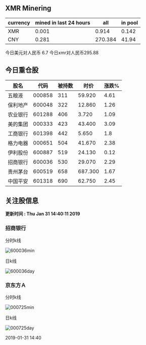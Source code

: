 ## XMR Minering

|currency|mined in last 24 hours|all|in pool|
|---|---|---|---|
|XMR|0.001|0.914|0.142|
|CNY|0.281|270.384|41.94|

今日美元对人民币 6.7	今日xmr对人民币295.88


## 今日重仓股 

|股名|代码|被持数|时价|涨跌%|
|---|---|---|---|---|
|五粮液|000858|311|59.920|4.61|
|保利地产|600048|322|12.860|1.26|
|农业银行|601288|406|3.720|1.09|
|美的集团|000333|423|43.400|3.09|
|工商银行|601398|442|5.650|1.8|
|格力电器|000651|504|41.670|2.38|
|伊利股份|600887|519|24.130|0.12|
|招商银行|600036|530|29.070|2.29|
|贵州茅台|600519|658|687.300|1.67|
|中国平安|601318|690|62.750|2.45|

## 关注股信息
**更新时间 : Thu Jan 31 14:40:11 2019**
### 招商银行 
分时k线

![600036min](http://image.sinajs.cn/newchart/min/n/sh600036.gif)

日k线

![600036day](http://image.sinajs.cn/newchart/daily/n/sh600036.gif)

### 京东方Ａ 
分时k线

![000725min](http://image.sinajs.cn/newchart/min/n/sz000725.gif)

日k线

![000725day](http://image.sinajs.cn/newchart/daily/n/sz000725.gif)

2019-01-31 14:40